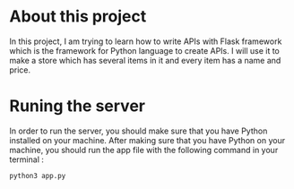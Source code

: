 # About this project

In this project, I am trying to learn how to write APIs with Flask framework which is the framework for Python language to create APIs. I will use it to make a store which has several items in it and every item has a name and price.

# Runing the server

In order to run the server, you should make sure that you have Python installed on your machine. After making sure that you have Python on your machine, you should run the app file with the following command in your terminal :

``` python3 app.py ```
